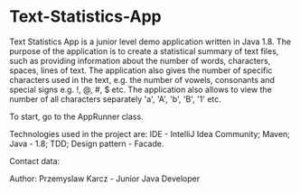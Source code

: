 # Text-Statistics-App
Text Statistics App is a junior level demo application written in Java 1.8.
The purpose of the application is to create a statistical summary of text files, such as providing information about the number of words, characters, spaces, lines of text. The application also gives the number of specific characters used in the text, e.g. the number of vowels, consonants and special signs e.g. !, @, #, $ etc. 
The application also allows to view the number of all characters separately 'a', 'A', 'b', 'B', '1' etc.

To start, go to the AppRunner class.

Technologies used in the project are: IDE - IntelliJ Idea Community; Maven; Java - 1.8; TDD; Design pattern - Facade.

Contact data:

Author: Przemyslaw Karcz - Junior Java Developer
